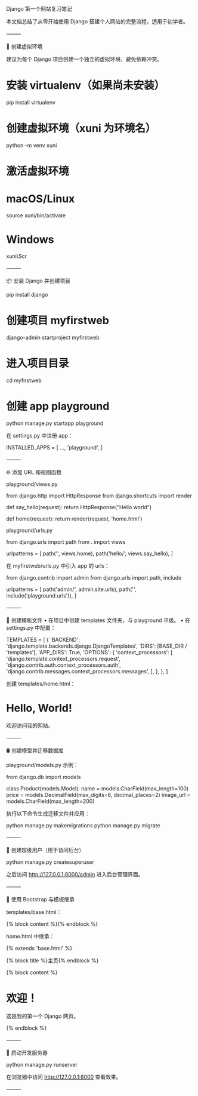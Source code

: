 Django 第一个网站复习笔记

本文档总结了从零开始使用 Django 搭建个人网站的完整流程，适用于初学者。

⸻

🧱 创建虚拟环境

建议为每个 Django 项目创建一个独立的虚拟环境，避免依赖冲突。

# 安装 virtualenv（如果尚未安装）
pip install virtualenv

# 创建虚拟环境（xuni 为环境名）
python -m venv xuni

# 激活虚拟环境
# macOS/Linux
source xuni/bin/activate
# Windows
xuni\Scr


⸻

📦 安装 Django 并创建项目

pip install django

# 创建项目 myfirstweb
django-admin startproject myfirstweb

# 进入项目目录
cd myfirstweb

# 创建 app playground
python manage.py startapp playground

在 settings.py 中注册 app：

INSTALLED_APPS = [
    ...,
    'playground',
]


⸻

🌐 添加 URL 和视图函数

playground/views.py

from django.http import HttpResponse
from django.shortcuts import render

def say_hello(request):
    return HttpResponse("Hello world")

def home(request):
    return render(request, 'home.html')

playground/urls.py

from django.urls import path
from . import views

urlpatterns = [
    path('', views.home),
    path('hello/', views.say_hello),
]

在 myfirstweb/urls.py 中引入 app 的 urls：

from django.contrib import admin
from django.urls import path, include

urlpatterns = [
    path('admin/', admin.site.urls),
    path('', include('playground.urls')),
]


⸻

📄 创建模板文件
	•	在项目中创建 templates 文件夹，与 playground 平级。
	•	在 settings.py 中配置：

TEMPLATES = [
    {
        'BACKEND': 'django.template.backends.django.DjangoTemplates',
        'DIRS': [BASE_DIR / 'templates'],
        'APP_DIRS': True,
        'OPTIONS': {
            'context_processors': [
                'django.template.context_processors.request',
                'django.contrib.auth.context_processors.auth',
                'django.contrib.messages.context_processors.messages',
            ],
        },
    },
]

创建 templates/home.html：

<!DOCTYPE html>
<html lang="zh-CN">
<head>
    <meta charset="UTF-8">
    <title>主页</title>
</head>
<body>
    <h1>Hello, World!</h1>
    <p>欢迎访问我的网站。</p>
</body>
</html>


⸻

🛢️ 创建模型并迁移数据库

playground/models.py 示例：

from django.db import models

class Product(models.Model):
    name = models.CharField(max_length=100)
    price = models.DecimalField(max_digits=6, decimal_places=2)
    image_url = models.CharField(max_length=200)

执行以下命令生成迁移文件并应用：

python manage.py makemigrations
python manage.py migrate


⸻

🔐 创建超级用户（用于访问后台）

python manage.py createsuperuser

之后访问 http://127.0.0.1:8000/admin 进入后台管理界面。

⸻

💄 使用 Bootstrap 与模板继承

templates/base.html：

<!DOCTYPE html>
<html lang="zh-CN">
<head>
  <meta charset="UTF-8">
  <title>{% block title %}我的网站{% endblock %}</title>
  <link href="https://cdn.jsdelivr.net/npm/bootstrap@5.0.2/dist/css/bootstrap.min.css" rel="stylesheet">
</head>
<body>
  <div class="container">
    {% block content %}{% endblock %}
  </div>
</body>
</html>

home.html 中继承：

{% extends 'base.html' %}

{% block title %}主页{% endblock %}

{% block content %}
<h1>欢迎！</h1>
<p>这是我的第一个 Django 网页。</p>
{% endblock %}


⸻

🚀 启动开发服务器

python manage.py runserver

在浏览器中访问 http://127.0.0.1:8000 查看效果。

⸻

